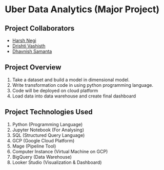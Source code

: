 # Uber Data Analytics (Major Project)

## Project Collaborators

- [Harsh Negi](https://github.com/harshnegi1434)
- [Drishti Vashisth](https://github.com/drishti0907)
- [Dhavnish Samanta](https://github.com/Dhvaniish)

## Project Overview

1. Take a dataset and build a model in dimensional model.
2. Write transformation code in using python programming language.
3. Code will be deployed on cloud platform
4. Load data into data warehouse and create final dashboard

## Project Technologies Used

1. Python (Programming Language)
2. Jupyter Notebook (For Analysing)
3. SQL (Structured Query Language)
4. GCP (Google Cloud Platform)
5. Mage (Pipeline Tool)
6. Computer Instance (Virtual Machine on GCP)
7. BigQuery (Data Warehouse)
8. Looker Studio (Visualization & Dashboard)
